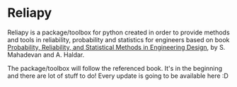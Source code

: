 # Reliapy

Reliapy is a package/toolbox for python created in order to provide methods and tools in reliability, probability and statistics 
for engineers based on book [Probability, Reliability, and Statistical Methods in Engineering Design](https://www.wiley.com/en-sg/Probability%2C+Reliability%2C+and+Statistical+Methods+in+Engineering+Design-p-9780471331193), by S. Mahadevan and A. Haldar. 

The package/toolbox will follow the referenced book. It's in the beginning and there are lot of stuff to do! Every update is going to be available here :D 
